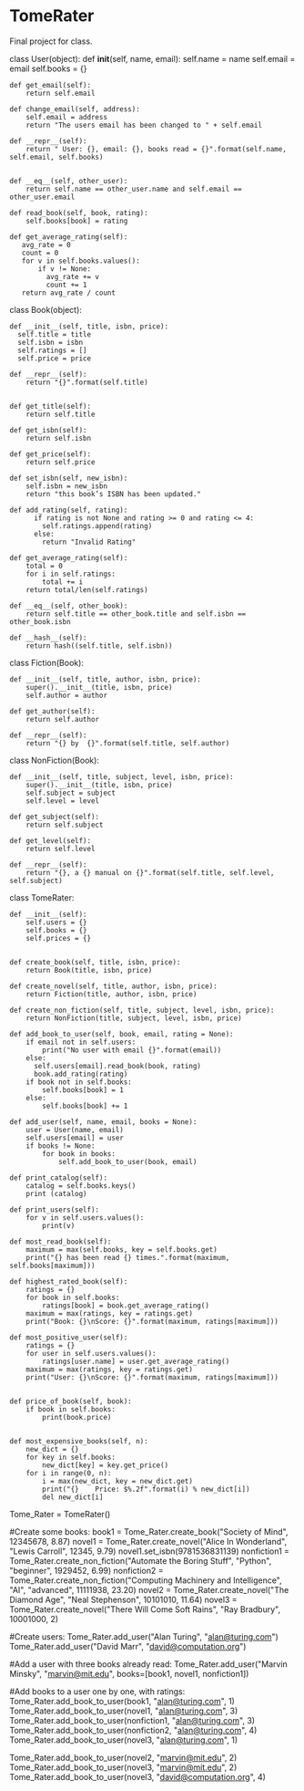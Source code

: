 # TomeRater
Final project for class.


class User(object):
    def __init__(self, name, email):
        self.name = name
        self.email = email
        self.books = {}

    def get_email(self):
        return self.email

    def change_email(self, address):
        self.email = address
        return "The users email has been changed to " + self.email

    def __repr__(self):
        return " User: {}, email: {}, books read = {}".format(self.name, self.email, self.books)


    def __eq__(self, other_user):
        return self.name == other_user.name and self.email == other_user.email

    def read_book(self, book, rating):
  	    self.books[book] = rating

    def get_average_rating(self):
       avg_rate = 0
       count = 0
       for v in self.books.values():
           if v != None:
             avg_rate += v
             count += 1
       return avg_rate / count

class Book(object):

    def __init__(self, title, isbn, price):
      self.title = title
      self.isbn = isbn
      self.ratings = []
      self.price = price
      
    def __repr__(self):
        return "{}".format(self.title)


    def get_title(self):
        return self.title

    def get_isbn(self):
        return self.isbn
    
    def get_price(self):
        return self.price

    def set_isbn(self, new_isbn):
        self.isbn = new_isbn
        return "this book’s ISBN has been updated."

    def add_rating(self, rating):
          if rating is not None and rating >= 0 and rating <= 4:
            self.ratings.append(rating)
          else:
            return "Invalid Rating"

    def get_average_rating(self):
        total = 0
        for i in self.ratings:
            total += i
        return total/len(self.ratings)

    def __eq__(self, other_book):
        return self.title == other_book.title and self.isbn == other_book.isbn

    def __hash__(self):
        return hash((self.title, self.isbn))


class Fiction(Book):

    def __init__(self, title, author, isbn, price):
        super().__init__(title, isbn, price)
        self.author = author

    def get_author(self):
        return self.author

    def __repr__(self):
        return "{} by  {}".format(self.title, self.author)


class NonFiction(Book):

    def __init__(self, title, subject, level, isbn, price):
        super().__init__(title, isbn, price)
        self.subject = subject
        self.level = level

    def get_subject(self):
        return self.subject

    def get_level(self):
        return self.level

    def __repr__(self):
        return "{}, a {} manual on {}".format(self.title, self.level, self.subject)



class TomeRater:

    def __init__(self):
        self.users = {}
        self.books = {}
        self.prices = {}


    def create_book(self, title, isbn, price):
        return Book(title, isbn, price)

    def create_novel(self, title, author, isbn, price):
        return Fiction(title, author, isbn, price)

    def create_non_fiction(self, title, subject, level, isbn, price):
        return NonFiction(title, subject, level, isbn, price)

    def add_book_to_user(self, book, email, rating = None):
        if email not in self.users:
            print("No user with email {}".format(email))
        else:
          self.users[email].read_book(book, rating)
          book.add_rating(rating)
        if book not in self.books:
            self.books[book] = 1
        else:
            self.books[book] += 1
            
    def add_user(self, name, email, books = None):
        user = User(name, email)
        self.users[email] = user
        if books != None:
            for book in books:
                self.add_book_to_user(book, email)
                
    def print_catalog(self):
        catalog = self.books.keys()
        print (catalog)
    
    def print_users(self):
        for v in self.users.values():
            print(v)
            
    def most_read_book(self):
        maximum = max(self.books, key = self.books.get)
        print("{} has been read {} times.".format(maximum, self.books[maximum]))
        
    def highest_rated_book(self):
        ratings = {}
        for book in self.books:
            ratings[book] = book.get_average_rating()
        maximum = max(ratings, key = ratings.get)
        print("Book: {}\nScore: {}".format(maximum, ratings[maximum]))
        
    def most_positive_user(self):
        ratings = {}
        for user in self.users.values():
            ratings[user.name] = user.get_average_rating()
        maximum = max(ratings, key = ratings.get)
        print("User: {}\nScore: {}".format(maximum, ratings[maximum]))
        
        
    def price_of_book(self, book):
        if book in self.books:
            print(book.price)
            
            
    def most_expensive_books(self, n):
        new_dict = {}
        for key in self.books:
            new_dict[key] = key.get_price()
        for i in range(0, n):
            i = max(new_dict, key = new_dict.get)
            print("{}    Price: $%.2f".format(i) % new_dict[i])
            del new_dict[i]
            

        
            
            
            

            
            
        
            
        
        
            
    
Tome_Rater = TomeRater()

#Create some books:
book1 = Tome_Rater.create_book("Society of Mind", 12345678, 8.87)
novel1 = Tome_Rater.create_novel("Alice In Wonderland", "Lewis Carroll", 12345, 9.79)
novel1.set_isbn(9781536831139)
nonfiction1 = Tome_Rater.create_non_fiction("Automate the Boring Stuff", "Python", "beginner", 1929452, 6.99)
nonfiction2 = Tome_Rater.create_non_fiction("Computing Machinery and Intelligence", "AI", "advanced", 11111938, 23.20)
novel2 = Tome_Rater.create_novel("The Diamond Age", "Neal Stephenson", 10101010, 11.64)
novel3 = Tome_Rater.create_novel("There Will Come Soft Rains", "Ray Bradbury", 10001000, 2)

#Create users:
Tome_Rater.add_user("Alan Turing", "alan@turing.com")
Tome_Rater.add_user("David Marr", "david@computation.org")

#Add a user with three books already read:
Tome_Rater.add_user("Marvin Minsky", "marvin@mit.edu", books=[book1, novel1, nonfiction1])

#Add books to a user one by one, with ratings:
Tome_Rater.add_book_to_user(book1, "alan@turing.com", 1)
Tome_Rater.add_book_to_user(novel1, "alan@turing.com", 3)
Tome_Rater.add_book_to_user(nonfiction1, "alan@turing.com", 3)
Tome_Rater.add_book_to_user(nonfiction2, "alan@turing.com", 4)
Tome_Rater.add_book_to_user(novel3, "alan@turing.com", 1)

Tome_Rater.add_book_to_user(novel2, "marvin@mit.edu", 2)
Tome_Rater.add_book_to_user(novel3, "marvin@mit.edu", 2)
Tome_Rater.add_book_to_user(novel3, "david@computation.org", 4)


